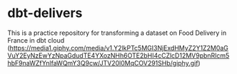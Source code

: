 # dbt-delivers
 This is a practice repository for transforming a dataset on Food Delivery in France in dbt cloud
(https://media1.giphy.com/media/v1.Y2lkPTc5MGI3NjExdHMyZ2Y1Z2M0aGVuY2EyNzEwYzNpaGdudTE4YXozNHh6OTE2bHI4cCZlcD12MV9pbnRlcm5hbF9naWZfYnlfaWQmY3Q9cw/JTV20l0MqCOV291SHb/giphy.gif)
